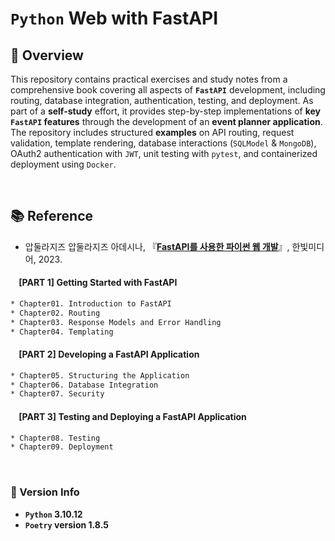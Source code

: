 <h1><code>Python</code> Web with FastAPI</h1>

## 📖 Overview

This repository contains practical exercises and study notes from a comprehensive book covering all aspects of <code><b>FastAPI</b></code> development, including routing, database integration, authentication, testing, and deployment. As part of a <b>self-study</b> effort, it provides step-by-step implementations of <b>key <code>FastAPI</code> features</b> through the development of an <b>event planner application</b>. The repository includes structured <b>examples</b> on API routing, request validation, template rendering, database interactions (<code>SQLModel</code> & <code>MongoDB</code>), OAuth2 authentication with <code>JWT</code>, unit testing with <code>pytest</code>, and containerized deployment using <code>Docker</code>.

<br>

<h2>📚 Reference</h2>

- 압둘라지즈 압둘라지즈 아데시나, 『[<b>FastAPI를 사용한 파이썬 웹 개발</b>](https://product.kyobobook.co.kr/detail/S000201188332)』, 한빛미디어, 2023.

#### &nbsp;&nbsp;&nbsp; [PART 1] Getting Started with FastAPI

```bash
* Chapter01. Introduction to FastAPI
* Chapter02. Routing
* Chapter03. Response Models and Error Handling
* Chapter04. Templating
```

#### &nbsp;&nbsp;&nbsp; [PART 2] Developing a FastAPI Application

```bash
* Chapter05. Structuring the Application
* Chapter06. Database Integration
* Chapter07. Security
```

#### &nbsp;&nbsp;&nbsp; [PART 3] Testing and Deploying a FastAPI Application

```bash
* Chapter08. Testing
* Chapter09. Deployment
```

<br>

### 📌 Version Info
- **`Python` 3.10.12**
- **`Poetry` version 1.8.5**
